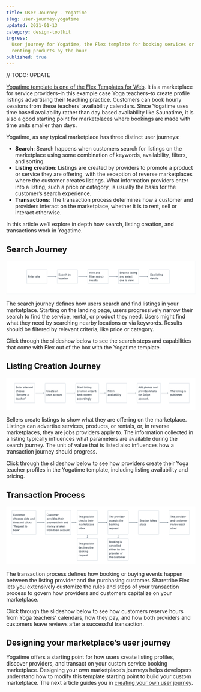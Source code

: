 ```yaml
---
title: User Journey - Yogatime
slug: user-journey-yogatime
updated: 2021-01-13
category: design-toolkit
ingress:
  User journey for Yogatime, the Flex template for booking services or
  renting products by the hour
published: true
---
```


// TODO: UPDATE

[Yogatime template is one of the Flex Templates for Web](https://www.youtube.com/watch?v=vbw6_wm9E4g).
It is a marketplace for service providers–in this example case Yoga
teachers–to create profile listings advertising their teaching practice.
Customers can book hourly sessions from these teachers’ availability
calendars. Since Yogatime uses time based availability rather than day
based availability like Saunatime, it is also a good starting point for
marketplaces where bookings are made with time units smaller than days.

Yogatime, as any typical marketplace has three distinct user journeys:

- **Search**: Search happens when customers search for listings on the
  marketplace using some combination of keywords, availability, filters,
  and sorting.
- **Listing creation**: Listings are created by providers to promote a
  product or service they are offering, with the exception of reverse
  marketplaces where the customer creates listings. What information
  providers enter into a listing, such a price or category, is usually
  the basis for the customer’s search experience.
- **Transactions**: The transaction process determines how a customer
  and providers interact on the marketplace, whether it is to rent, sell
  or interact otherwise.

In this article we’ll explore in depth how search, listing creation, and
transactions work in Yogatime.

## Search Journey

![Yogatime Search Journey](Yogatime_Search_Journey.png)

The search journey defines how users search and find listings in your
marketplace. Starting on the landing page, users progressively narrow
their search to find the service, rental, or product they need. Users
might find what they need by searching nearby locations or via keywords.
Results should be filtered by relevant criteria, like price or category.

Click through the slideshow below to see the search steps and
capabilities that come with Flex out of the box with the Yogatime
template.

<yogasearchcarousel title="Search journey">

</yogasearchcarousel>

## Listing Creation Journey

![Yogatime Listing Creation Journey](Yogatime_Listing_Creation_Journey.png)

Sellers create listings to show what they are offering on the
marketplace. Listings can advertise services, products, or rentals, or,
in reverse marketplaces, they are jobs providers apply to. The
information collected in a listing typically influences what parameters
are available during the search journey. The unit of value that is
listed also influences how a transaction journey should progress.

Click through the slideshow below to see how providers create their Yoga
teacher profiles in the Yogatime template, including listing
availability and pricing.

<yogacreationcarousel title="Listing Creation Journey">

</yogacreationcarousel>

## Transaction Process

![Yogatime Transaction Process](Yogatime_Transaction_Journey.png)

The transaction process defines how booking or buying events happen
between the listing provider and the purchasing customer. Sharetribe
Flex lets you extensively customize the rules and steps of your
transaction process to govern how providers and customers capitalize on
your marketplace.

Click through the slideshow below to see how customers reserve hours
from Yoga teachers’ calendars, how they pay, and how both providers and
customers leave reviews after a successful transaction.

<yogatransactioncarousel title="Transaction Process">

</yogatransactioncarousel>

## Designing your marketplace’s user journey

Yogatime offers a starting point for how users create listing profiles,
discover providers, and transact on your custom service booking
marketplace. Designing your own marketplace’s journeys helps developers
understand how to modify this template starting point to build your
custom marketplace. The next article guides you in
[creating your own user journey](/design-toolkit/your-user-journey-a-guide/).

